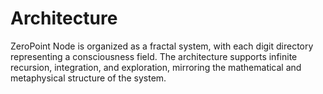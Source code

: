 # Architecture

ZeroPoint Node is organized as a fractal system, with each digit directory representing a consciousness field. The architecture supports infinite recursion, integration, and exploration, mirroring the mathematical and metaphysical structure of the system. 